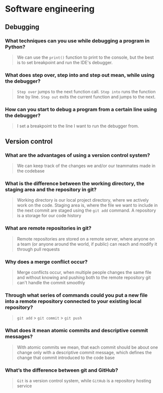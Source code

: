 # Software engineering

## Debugging

### What techniques can you use while debugging a program in Python?

> We can use the ``print()`` function to print to the console, but the best is to set breakpoint and run the IDE's
> debugger.

### What does step over, step into and step out mean, while using the debugger?

> ``Step over`` jumps to the next function call. ``Step into`` runs the function line by line. ``Step out`` exits the
> current function and jumps to the next.

### How can you start to debug a program from a certain line using the debugger?

> I set a breakpoint to the line I want to run the debugger from.

## Version control

### What are the advantages of using a version control system?

> We can keep track of the changes we and/or our teammates made in the codebase

### What is the difference between the working directory, the staging area and the repository in git?

> Working directory is our local project directory, where we actively work on the code. Staging area is, where the file
> we want to include in the next commit are staged using the ``git add`` command. A repository is a storage for our code
> history

### What are remote repositories in git?

> Remote repositories are stored on a remote server, where anyone on a team (or anyone around the world, if public) can
> reach and modify it through pull requests

### Why does a merge conflict occur?

> Merge conflicts occur, when multiple people changes the same file and without knowing and pushing both to the remote
> repository git can't handle the commit smoothly

### Through what series of commands could you put a new file into a remote repository connected to your existing local repository?

> ``git add`` > ``git commit`` > ``git push``

### What does it mean atomic commits and descriptive commit messages?

> With atomic commits we mean, that each commit should be about one change only with a descriptive commit message,
> which defines the change that commit introduced to the code base

### What’s the difference between git and GitHub?

> ``Git`` is a version control system, while ``GitHub`` is a repository hosting service